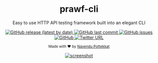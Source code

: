 <div align="center">
    <h1>prawf-cli</h1> 
    <p>Easy to use HTTP API testing framework built into an elegant CLI</p>
    <a href="https://github.com/prawf/prawf-cli/relea" target="_blank">
        <img alt="GitHub release (latest by date)" src="https://img.shields.io/github/v/release/prawf/prawf-cli">
    </a>
    <a href="https://github.com/prawf/prawf-cli/commits/master" target="_blank">
        <img alt="GitHub last commit" src="https://img.shields.io/github/last-commit/prawf/prawf-cli">
    </a>
    <a href="https://github.com/prawf/prawf-cli/issues" target="_blank">
        <img alt="GitHub issues" src="https://img.shields.io/github/issues/prawf/prawf-cli">
    </a>
    <a href="https://github.com/prawf/prawf-cli/blob/master/LICENSE" target="_blank">
        <img alt="GitHub" src="https://img.shields.io/github/license/prawf/prawf-cli">
    </a>
    <a href="https://ctt.ac/MfgmK" target="_blank">
        <img alt="Twitter URL" src="https://img.shields.io/twitter/url?style=social&url=https%3A%2F%2Fctt.ac%2FMfgmK">
    </a>
</div>

<p align="center">
    <sub>
        Made with ❤︎ by
        <a href="https://github.com/navendu-pottekkat">Navendu Pottekkat</a>
    </sub>
</p>

<div align="center">
    <a href="https://github.com/prawf/prawf-cli" target="_blank">
        <img alt="screenshot" src="https://raw.githubusercontent.com/prawf/prawf-cli/master/screenshot.png">
    </a>
</div>
